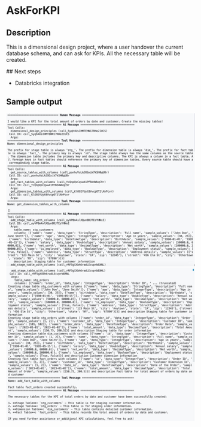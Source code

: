 # AskForKPI 

## Description
This is a dimensional design project, where a user handover the current database schema, and can ask for KPIs. All the necessary table will be created.

## Next steps
- Databricks integration

## Sample output


![Image](img/2024-09-11_20.52.29.jpeg)
![Image](img/2024-09-11_20.52.36.jpeg)
